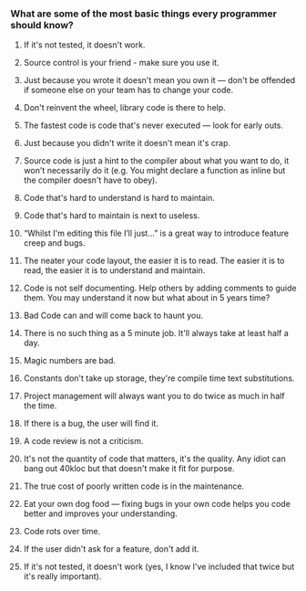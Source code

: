 ### What are some of the most basic things every programmer should know?

1. If it's not tested, it doesn't work.
1. Source control is your friend - make sure you use it.
1. Just because you wrote it doesn't mean you own it — don't be offended if someone else on your team has to change your code.
1. Don't reinvent the wheel, library code is there to help.
1. The fastest code is code that's never executed — look for early outs.
1. Just because you didn't write it doesn't mean it's crap.
1. Source code is just a hint to the compiler about what you want to do, it won't necessarily do it (e.g. You might declare a function as inline but the compiler doesn't have to obey).

1. Code that's hard to understand is hard to maintain.
1. Code that's hard to maintain is next to useless.
1. “Whilst I'm editing this file I’ll just…” is a great way to introduce feature creep and bugs.
1. The neater your code layout, the easier it is to read. The easier it is to read, the easier it is to understand and maintain.
1. Code is not self documenting. Help others by adding comments to guide them. You may understand it now but what about in 5 years time?
1. Bad Code can and will come back to haunt you.
1. There is no such thing as a 5 minute job. It'll always take at least half a day.
1. Magic numbers are bad.
1. Constants don't take up storage, they're compile time text substitutions.
1. Project management will always want you to do twice as much in half the time.
1. If there is a bug, the user will find it.
1. A code review is not a criticism.
1. It's not the quantity of code that matters, it's the quality. Any idiot can bang out 40kloc but that doesn't make it fit for purpose.
1. The true cost of poorly written code is in the maintenance.
1. Eat your own dog food — fixing bugs in your own code helps you code better and improves your understanding.
1. Code rots over time.
1. If the user didn't ask for a feature, don't add it.
1. If it's not tested, it doesn't work (yes, I know I've included that twice but it's really important).